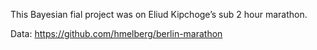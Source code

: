 This Bayesian fial project was on Eliud Kipchoge’s sub 2 hour marathon.

Data: https://github.com/hmelberg/berlin-marathon

